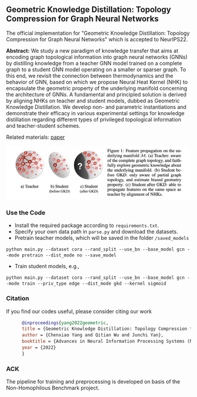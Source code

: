 ## Geometric Knowledge Distillation: Topology Compression for Graph Neural Networks

The official implementation for "Geometric Knowledge Distillation: Topology Compression for Graph Neural Networks" which is accepted to NeurIPS22. 

**Abstract:** We study a new paradigm of knowledge transfer that aims at encoding graph topological information into graph neural networks (GNNs) by distilling knowledge from a teacher GNN model trained on a complete graph to a student GNN model operating on a smaller or sparser graph. To this end, we revisit the connection between thermodynamics and the behavior of GNN, based on which we propose Neural Heat Kernel (NHK) to encapsulate the geometric property of the underlying manifold concerning the architecture of GNNs. A fundamental and principled solution is derived by aligning NHKs on teacher and student models, dubbed as Geometric Knowledge Distillation. We develop non- and parametric instantiations and demonstrate their efficacy in various experimental settings for knowledge distillation regarding different types of privileged topological information and teacher-student schemes.

Related materials: 
[paper](https://openreview.net/pdf?id=7WGNT3MHyBm)

<img src="figure.png" width="900">

### Use the Code

- Install the required package according to `requirements.txt`.
- Specify your own data path in `parse.py` and download the datasets.
- Pretrain teacher models, which will be saved in the folder `/saved_models`
```
python main.py --dataset cora --rand_split --use_bn --base_model gcn --mode pretrain --dist_mode no --save_model 
```
- Train student models, e.g.,
```
python main.py --dataset cora --rand_split --use_bn --base_model gcn --mode train --priv_type edge --dist_mode gkd --kernel sigmoid
```

### Citation
If you find our codes useful, please consider citing our work
```bibtex
      @inproceedings{yang2022geometric,
      title = {Geometric Knowledge Distillation: Topology Compression for Graph Neural Networks},
      author = {Chenxiao Yang and Qitian Wu and Junchi Yan},
      booktitle = {Advances in Neural Information Processing Systems (NeurIPS)},
      year = {2022}
      }
```

### ACK
The pipeline for training and preprocessing is developed on basis of the Non-Homophilous Benchmark project.